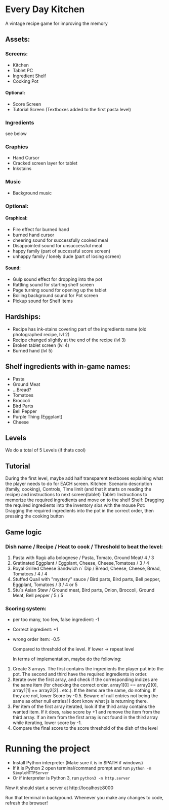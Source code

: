 # Every Day Kitchen
A vintage recipe game for improving the memory


## Assets: 
### Screens: 
* Kitchen 
* Tablet PC 
* Ingredient Shelf
* Cooking Pot
#### Optional: 
* Score Screen
* Tutorial Screen (Textboxes added to the first pasta level)

### Ingredients
see below

### Graphics
* Hand Cursor
* Cracked screen layer for tablet
* Inkstains
	
### Music
* Background music
### Optional: 
#### Graphical:
* Fire effect for burned hand
* burned hand cursor
* cheering sound for successfully cooked meal
* Disappointed sound for unsuccessful meal
* happy family (part of successful score screen)
* unhappy family / lonely dude (part of losing screen)
		
#### Sound: 
* Gulp sound effect for dropping into the pot
* Rattling sound for starting shelf screen
* Page turning sound for opening up the tablet 
* Boiling background sound for Pot screen
* Pickup sound for Shelf items

			 

## Hardships: 
* Recipe has ink-stains covering part of the ingredients name (old photographed recipe, lvl 2)
* Recipe changed slightly at the end of the recipe (lvl 3)
* Broken tablet screen (lvl 4)
* Burned hand (lvl 5)
		

## Shelf ingredients with in-game names:

* Pasta
* Ground Meat
* ...Bread?
* Tomatoes
* Broccoli
* Bird Parts
* Bell Pepper
* Purple Thing (Eggplant)
* Cheese



## Levels
We do a total of 5 Levels (if thats cool)

## Tutorial
During the first level, maybe add half transparent textboxes explaining what the player needs to do for EACH screen.
Kitchen: Scenario description (family, cooking), Controls, Time limit (and that it starts on reading the recipe) and instructions to next screen(tablet)
Tablet: Instructions to memorize the required ingredients and move on to the shelf
Shelf: Dragging the required ingredients into the inventory slos with the mouse 
Pot: Dragging the required ingredients into the pot in the correct order, then pressing the cooking button


## Game logic
### Dish name / Recipe / Heat to cook / Threshold to beat the level:

1. Pasta with Ragù alla bolognese / Pasta, Tomato, Ground Meat/ 4 / 3
2. Gratinated Eggplant / Eggplant, Cheese, Cheese,Tomatoes / 3 / 4
3. Royal Grilled Cheese Sandwich n´ Dip / Bread, Cheese, Cheese, Bread, Tomatoes / 4 / 4
4. Stuffed Quail with "mystery" sauce / Bird parts, Bird parts, Bell pepper, Eggplant, Tomatoes / 3 / 4 or 5
5. Stu´s Asian Stew / Ground meat, Bird parts, Onion, Broccoli, Ground Meat, Bell pepper / 5 / 5


### Scoring system:

* per too many, too few, false ingredient: -1
* Correct ingredient: +1
* wrong order item: -0.5
  
  Compared to threshold of the level. If lower -> repeat level
  
  In terms of implementation, maybe do the following: 
1. Create 3 arrays. The first contains the ingredients the player put into the pot. The second and third have the required ingredients in order. 
2. Iterate over the first array, and check if the corresponding indizes are the same item (for checking the correct order. array1[0] == array2[0], array1[1] == array2[2].. etc.). If the items are the same, do nothing. If they are not, lower Score by -0.5. Beware of null entries not being the same as other null entries! I dont know what js is returning there. 
3. Per item of the first array iterated, look if the third array contains the wanted item. If it does, raise score by +1 and remove the item from the third array. If an item from the first array is not found in the third array while iterating, lower score by -1.
4. Compare the final score to the score threshold of the dish of the level


# Running the project

* Install Python interpreter (Make sure it is in $PATH if windows)
* If it is Python 2 open terminal/command prompt and run
   `python -m SimpleHTTPServer`
* Or if interpreter is Python 3, run
   `python3 -m http.server`

Now it should start a server at http://localhost:8000

Run that terminal in background. Whenever you make any changes to code, refresh the browser!
